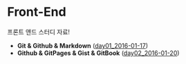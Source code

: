 # Front-End
프론트 앤드 스터디 자료!

- **Git & Github & Markdown** ([day01_2016-01-17](day01_2016-01-17/README.md))
- **Github & GitPages & Gist & GitBook** ([day02_2016-01-20](day02_2016-01-20/README.md))
